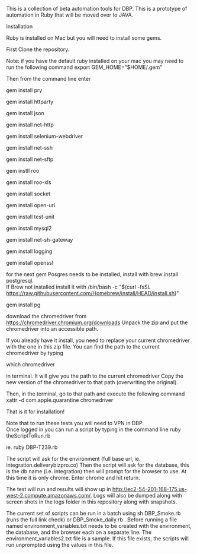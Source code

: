 This is a collection of beta automation tools for DBP.  This is a prototype of automation in Ruby that will be moved over to JAVA.  

Installation

Ruby is installed on Mac but you will need to install some gems.  

First Clone the repository.  



Note:  if you have the default ruby installed on your mac you may need to run the following command
export GEM_HOME="$HOME/.gem"

Then from the command line enter

gem install pry

gem install httparty

gem install json

gem install net-http

gem install selenium-webdriver

gem install net-ssh

gem install net-sftp

gem instll roo

gem install roo-xls

gem install socket

gem install open-uri

gem install test-unit

gem install mysql2

gem install net-sh-gateway

gem install logging

gem install openssl

for the next gem Posgres needs to be installed, install with brew install postgresql.  
If Brew not installed install it with /bin/bash -c "$(curl -fsSL https://raw.githubusercontent.com/Homebrew/install/HEAD/install.sh)"

gem install pg   


download the chromedriver from https://chromedriver.chromium.org/downloads
Unpack the zip and put the  chromedriver into an accessible path.

If you already have it install, you need to replace your current chromedriver with the one in this zip file.  You can find the path to the current chromedriver by typing 

which chromedriver

in terminal. It will give you the path to the current chromedriver
Copy the new version of the chromedriver to that path (overwriting the original).  

Then, in the terminal, go to that path and execute the following command
 xattr -d com.apple.quarantine chromedriver


That is it for installation! 


Note that to run these tests you will need to VPN in DBP.  
Once logged in you can run a script by typing in the command line 
ruby theScriptToRun.rb

ie. ruby DBP-T239.rb

The script will ask for the environment (full base url, ie. integration.deliverybizpro.co)
Then the script will ask for the database, this is the db name (i.e. integration)
then will prompt for the browser to use.  At this time it is only chrome.  Enter chrome and hit return.

The test will run and results will show up in http://ec2-54-201-168-175.us-west-2.compute.amazonaws.com/.  Logs will also be dumped along with screen shots in the logs folder in this repository along with snapshots.

The current set of scripts can be run in a batch using sh DBP_Smoke.rb (runs the full link check) or DBP_Smoke_daily.rb .  Before running a file named environment_variables.txt needs to be created with the environment, the database, and the browser each on a separate line.  The environment_variables2.txt file is a sample.  If this file exists, the scripts will run unprompted using the values in this file. 



